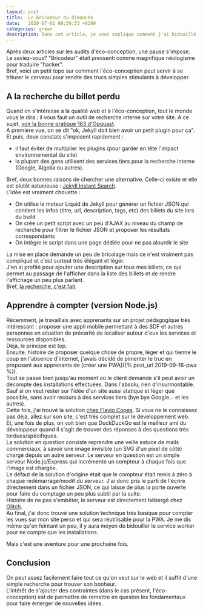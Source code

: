 ```yaml
---
layout: post
title:  Le bricodeur du dimanche
date:   2020-07-01 08:59:53 +0200
categories: green
description: Dans cet article, je vous explique comment j'ai bidouillé mon site pour qu'il fasse tout comme les grands tout en gardant un impact environnemental aussi limité que possible. 
---
```


Après deux articles sur les audits d'éco-conception, une pause s'impose.  
Le saviez-vous? "Bricodeur" était pressenti comme magnifique néologisme pour traduire "hacker".  
Bref, voici un petit topo sur comment l'éco-conception peut servir à se triturer le cerveau pour rendre des trucs simples stimulants à développer.  

## A la recherche du billet perdu
Quand on s'intéresse à la qualité web et à l'éco-conception, tout le monde vous le dira : il vous faut un outil de recherche interne sur votre site. A ce sujet, [voir la bonne pratique 163 d'Opquast](https://checklists.opquast.com/fr/qualiteweb/le-site-propose-un-moteur-de-recherche-interne).   
A première vue, on se dit "ok, Jekyll doit bien avoir un petit plugin pour ça". Et puis, deux constats s'imposent rapidement : 
* il faut éviter de multiplier les plugins (pour garder en tête l'impact environnemental du site)
* la plupart des gens utilisent des services tiers pour la recherche interne (Google, Algolia ou autres). 
  
Bref, deux bonnes raisons de chercher une alternative. 
Celle-ci existe et elle est plutôt astucieuse : [Jekyll Instant Search](https://blog.webjeda.com/instant-jekyll-search/).  
L'idée est vraiment chouette : 
* On utilise le moteur Liquid de Jekyll pour générer un fichier JSON qui contient les infos (titre, url, description, tags, etc) des billets du site lors du build
* On crée un petit script avec un peu d'AJAX au niveau du champ de recherche pour filtrer le fichier JSON et proposer les résultats correspondants
* On intègre le script dans une page dédiée pour ne pas alourdir le site

La mise en place demande un peu de bricolage mais ce n'est vraiment pas compliqué et c'est surtout très élégant et léger.  
J'en ai profité pour ajouter une description sur tous mes billets, ce qui permet au passage de l'afficher dans la liste des billets et de rendre l'affichage un peu plus parlant.   
Bref, [la recherche, c'est fait](/search.html).  

## Apprendre à compter (version Node.js)
Récemment, je travaillais avec apprenants sur un projet pédagogique très intéressant : proposer une appli mobile permettant à des SDF et autres personnes en situation de précarité de localiser autour d'eux les services et ressources disponibles.  
Déjà, le principe est top.   
Ensuite, histoire de proposer quelque chose de propre, léger et qui tienne le coup en l'absence d'internet, j'avais décidé de pimenter le truc en proposant aux apprenants de [créer une PWA]({% post_url 2019-09-16-pwa %}).  
Tout se passe bien jusqu'au moment où le client demande s'il peut avoir un décompte des installations effectuées. Dans l'absolu, rien d'insurmontable. Sauf si on veut rester sur l'idée d'un site aussi statique et léger que possible, sans avoir recours à des services tiers (bye bye Google... et les autres).   
Cette fois, j'ai trouvé la solution [chez Flavio Copes](https://flaviocopes.com/count-visits-static-site/). Si vous ne le connaissez pas déjà, allez sur son site, c'est très complet sur le développement web.  Et, une fois de plus, on voit bien que DuckDuckGo est le meilleur ami du développeur quand il s'agit de trouver des réponses à des questions très tordues/spécifiques.  
La solution en question consiste reprendre une veille astuce de mails commerciaux, à savoir une image invisible (un SVG d'un pixel de côté) chargé depuis un autre serveur. Le serveur en question est un simple serveur Node.js/Express qui incrémente un compteur à chaque fois que l'image est chargée.   
Le défaut de la solution d'origine était que le compteur était remis à zéro à chaque redémarrage/modif du serveur. J'ai donc pris le parti de l'écrire directement dans un fichier JSON, ce qui laisse de plus la porte ouverte pour faire du comptage un peu plus subtil par la suite.  
Histoire de ne pas s'embêter, le serveur est directement hébergé chez [Glitch](https://www.glitch.com).   
Au final, j'ai donc trouvé une solution technique très basique pour compter les vues sur mon site perso et qui sera réutilisable pour la PWA. Je me dis même qu'en feintant un peu, il y aura moyen de bidouiller le service worker pour ne compte que les installations. 
   
Mais c'est une aventure pour une prochaine fois. 

## Conclusion
On peut assez facilement faire tout ce qu'on veut sur le web et il suffit d'une simple recherche pour trouver son bonheur.   
L'intérêt de s'ajouter des contraintes (dans le cas présent, l'éco-conception) est de permettre de remettre en queston les fondamentaux pour faire émerger de nouvelles idées. 